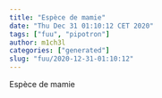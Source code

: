 ```yaml
---
title: "Espèce de mamie"
date: "Thu Dec 31 01:10:12 CET 2020"
tags: ["fuu", "pipotron"]
author: m1ch3l
categories: ["generated"]
slug: "fuu/2020-12-31-01:10:12"
---
```


Espèce de mamie
